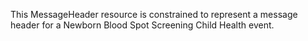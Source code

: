 This MessageHeader resource is constrained to represent a message header for a Newborn Blood Spot Screening Child Health event.